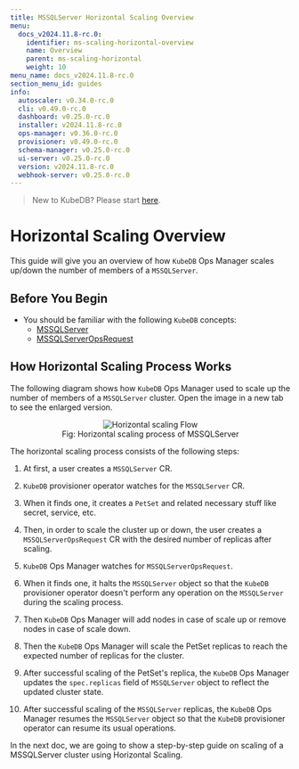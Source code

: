 ```yaml
---
title: MSSQLServer Horizontal Scaling Overview
menu:
  docs_v2024.11.8-rc.0:
    identifier: ms-scaling-horizontal-overview
    name: Overview
    parent: ms-scaling-horizontal
    weight: 10
menu_name: docs_v2024.11.8-rc.0
section_menu_id: guides
info:
  autoscaler: v0.34.0-rc.0
  cli: v0.49.0-rc.0
  dashboard: v0.25.0-rc.0
  installer: v2024.11.8-rc.0
  ops-manager: v0.36.0-rc.0
  provisioner: v0.49.0-rc.0
  schema-manager: v0.25.0-rc.0
  ui-server: v0.25.0-rc.0
  version: v2024.11.8-rc.0
  webhook-server: v0.25.0-rc.0
---
```


> New to KubeDB? Please start [here](/docs/v2024.11.8-rc.0/README).

# Horizontal Scaling Overview

This guide will give you an overview of how `KubeDB` Ops Manager scales up/down the number of members of a `MSSQLServer`.

## Before You Begin

- You should be familiar with the following `KubeDB` concepts:
  - [MSSQLServer](/docs/v2024.11.8-rc.0/guides/mssqlserver/concepts/mssqlserver)
  - [MSSQLServerOpsRequest](/docs/v2024.11.8-rc.0/guides/mssqlserver/concepts/opsrequest)

## How Horizontal Scaling Process Works

The following diagram shows how `KubeDB` Ops Manager used to scale up the number of members of a `MSSQLServer` cluster. Open the image in a new tab to see the enlarged version.

<figure align="center">
  <img alt="Horizontal scaling Flow" src="/docs/v2024.11.8-rc.0/images/day-2-operation/mssqlserver/ms-horizontal-scaling.png">
<figcaption align="center">Fig: Horizontal scaling process of MSSQLServer</figcaption>
</figure>

The horizontal scaling process consists of the following steps:

1. At first, a user creates a `MSSQLServer` CR.

2. `KubeDB` provisioner operator watches for the `MSSQLServer` CR.

3. When it finds one, it creates a `PetSet` and related necessary stuff like secret, service, etc.

4. Then, in order to scale the cluster up or down, the user creates a `MSSQLServerOpsRequest` CR with the desired number of replicas after scaling.

5. `KubeDB` Ops Manager watches for `MSSQLServerOpsRequest`.

6. When it finds one, it halts the `MSSQLServer` object so that the `KubeDB` provisioner operator doesn't perform any operation on the `MSSQLServer` during the scaling process.  

7. Then `KubeDB` Ops Manager will add nodes in case of scale up or remove nodes in case of scale down.

8. Then the `KubeDB` Ops Manager will scale the PetSet replicas to reach the expected number of replicas for the cluster.

9.  After successful scaling of the PetSet's replica, the `KubeDB` Ops Manager updates the `spec.replicas` field of `MSSQLServer` object to reflect the updated cluster state.

10. After successful scaling of the `MSSQLServer` replicas, the `KubeDB` Ops Manager resumes the `MSSQLServer` object so that the `KubeDB` provisioner operator can resume its usual operations.

In the next doc, we are going to show a step-by-step guide on scaling of a MSSQLServer cluster using Horizontal Scaling.